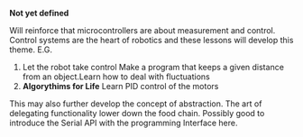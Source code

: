 **Not yet defined**

Will reinforce that microcontrollers are about measurement and control. Control systems are the heart of robotics and these lessons will develop this theme. E.G. 

1. Let the robot take control Make a program that keeps a given distance from an object.Learn how to deal with fluctuations 
2. **Algorythims for Life** Learn PID control of the motors

This may also further develop the concept of abstraction. The art of delegating functionality lower down the food chain.  Possibly good to introduce the Serial API with the programming Interface here. 

